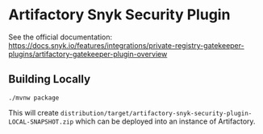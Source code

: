 # Artifactory Snyk Security Plugin

See the official documentation: https://docs.snyk.io/features/integrations/private-registry-gatekeeper-plugins/artifactory-gatekeeper-plugin-overview

## Building Locally
```
./mvnw package
```

This will create `distribution/target/artifactory-snyk-security-plugin-LOCAL-SNAPSHOT.zip` which can be deployed into an instance of Artifactory.
